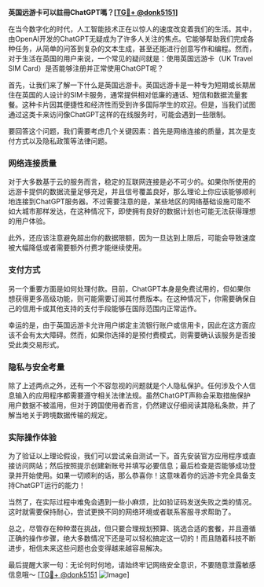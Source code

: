 **英国远游卡可以註冊ChatGPT嗎？[[TG💪+ @donk5151](https://t.me/s/donk5151)]**

在当今数字化的时代，人工智能技术正在以惊人的速度改变着我们的生活。其中，由OpenAI开发的ChatGPT无疑成为了许多人关注的焦点。它能够帮助我们完成各种任务，从简单的问答到复杂的文本生成，甚至还能进行创意写作和编程。然而，对于生活在英国的用户来说，一个常见的疑问就是：使用英国远游卡（UK Travel SIM Card）是否能够注册并正常使用ChatGPT呢？

首先，让我们来了解一下什么是英国远游卡。英国远游卡是一种专为短期或长期居住在英国的人设计的SIM卡服务，通常提供相对低廉的通话、短信和数据流量套餐。这种卡片因其便捷性和经济性而受到许多国际学生的欢迎。但是，当我们试图通过这类卡来访问像ChatGPT这样的在线服务时，可能会遇到一些限制。

要回答这个问题，我们需要考虑几个关键因素：首先是网络连接的质量，其次是支付方式以及隐私政策等法律问题。

### 网络连接质量

对于大多数基于云的服务而言，稳定的互联网连接是必不可少的。如果你所使用的远游卡提供的数据流量足够充足，并且信号覆盖良好，那么理论上你应该能够顺利地连接到ChatGPT服务器。不过需要注意的是，某些地区的网络基础设施可能不如大城市那样发达，在这种情况下，即使拥有良好的数据计划也可能无法获得理想的用户体验。

此外，还应该注意避免超出你的数据限额，因为一旦达到上限后，可能会导致速度被大幅降低或者需要额外付费才能继续使用。

### 支付方式

另一个重要方面是如何处理付款。目前，ChatGPT本身是免费试用的，但如果你想获得更多高级功能，则可能需要订阅其付费版本。在这种情况下，你需要确保自己的信用卡或其他支持的支付手段能够在国际范围内正常运作。

幸运的是，由于英国远游卡允许用户绑定主流银行账户或信用卡，因此在这方面应该不会有太大障碍。然而，如果你选择的是预付费模式，则需要确认该服务是否接受此类交易形式。

### 隐私与安全考量

除了上述两点之外，还有一个不容忽视的问题就是个人隐私保护。任何涉及个人信息输入的应用程序都需要遵守相关法律法规。虽然ChatGPT声称会采取措施保护用户数据不被滥用，但对于跨国使用者而言，仍然建议仔细阅读其隐私条款，并了解当地关于跨境数据传输的规定。

### 实际操作体验

为了验证以上理论假设，我们可以尝试亲自测试一下。首先安装官方应用程序或直接访问网站；然后按照提示创建新账号并填写必要信息；最后检查是否能够成功登录并开始使用。如果一切顺利的话，那么恭喜你！这意味着你的远游卡完全具备支持ChatGPT运行的能力！

当然了，在实际过程中难免会遇到一些小麻烦，比如验证码发送失败之类的情况。这时就需要保持耐心，尝试更换不同的网络环境或者联系客服寻求帮助了。

总之，尽管存在种种潜在挑战，但只要合理规划预算、挑选合适的套餐，并且遵循正确的操作步骤，绝大多数情况下还是可以轻松搞定这一切的！而且随着科技不断进步，相信未来这些问题也会变得越来越容易解决。

最后提醒大家一句：无论何时何地，请始终牢记网络安全意识，不要随意泄露敏感信息哦～ [[TG💪+ @donk5151](https://t.me/s/donk5151) ![Image](https://i.postimg.cc/rwNCRYN7/Snipaste-2025-04-30-17-27-05.png)]
